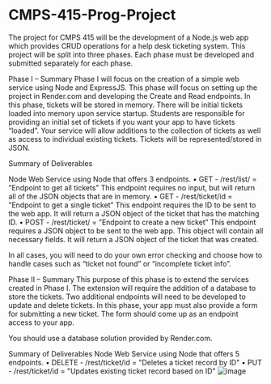 # CMPS-415-Prog-Project

The project for CMPS 415 will be the development of a Node.js web app which provides CRUD operations for a help desk ticketing system. This project will be split into three phases. Each phase must be developed and submitted separately for each phase.

Phase I – Summary
Phase I will focus on the creation of a simple web service using Node and ExpressJS. This phase will focus on setting up the project in Render.com and developing the Create and Read endpoints. In this phase, tickets will be stored in memory. There will be initial tickets loaded into memory upon service startup. Students are responsible for providing an initial set of tickets if you want your app to have tickets “loaded”. Your service will allow additions to the collection of tickets as well as access to individual existing tickets. Tickets will be represented/stored in JSON.

Summary of Deliverables

Node Web Service using Node that offers 3 endpoints.
• GET - /rest/list/ = ”Endpoint to get all tickets”
This endpoint requires no input, but will return all of the JSON
objects that are in memory.
• GET - /rest/ticket/id = ”Endpoint to get a single ticket”
This endpoint requires the ID to be sent to the web app. It will return a JSON object of the ticket that has the matching ID.
• POST - /rest/ticket/ = ”Endpoint to create a new ticket”
This endpoint requires a JSON object to be sent to the web app. This object will contain all necessary fields. It will return a JSON
object of the ticket that was created.

In all cases, you will need to do your own error checking and choose how to handle cases such as “ticket not found” or “incomplete ticket info”.

Phase II – Summary
This purpose of this phase is to extend the services created in Phase I. The extension will require the addition of a database to store the tickets. Two additional endpoints will need to be developed to update and delete tickets. In this phase, your app must also provide a form for submitting a new ticket. The form should come up as an endpoint access to your app.

You should use a database solution provided by Render.com. 

Summary of Deliverables
Node Web Service using Node that offers 5 endpoints.
• DELETE - /rest/ticket/id = "Deletes a ticket record by ID"
• PUT - /rest/ticket/id = "Updates existing ticket record based on ID"
![image](https://user-images.githubusercontent.com/89437977/233754098-5e5c2b29-eb77-4da5-ac95-1d8283b8c9ca.png)


